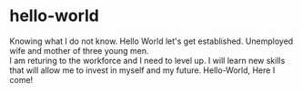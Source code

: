 # hello-world
Knowing what I do not know.  Hello World let's get established.
Unemployed wife and mother of three young men.  
I am returing to the workforce and I need to level up.
I will learn new skills that will allow me to invest in myself and my future.
Hello-World, Here I come!
